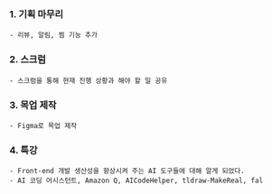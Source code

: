 ### 1. 기획 마무리

    - 리뷰, 알림, 찜 기능 추가

### 2. 스크럼

    - 스크럼을 통해 현재 진행 상황과 해야 할 일 공유

### 3. 목업 제작

    - Figma로 목업 제작

### 4. 특강

    - Front-end 개발 생산성을 향상시켜 주는 AI 도구들에 대해 알게 되었다.
    - AI 코딩 어시스턴트, Amazon Q, AICodeHelper, tldraw-MakeReal, fal